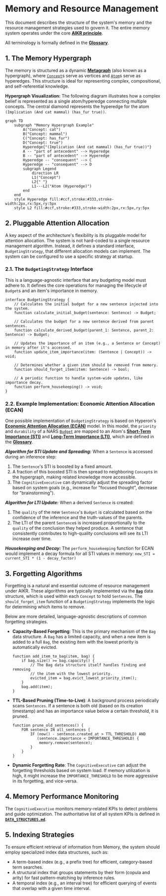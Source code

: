 # Memory and Resource Management

This document describes the structure of the system's memory and the resource management strategies used to govern it. The entire memory system operates under the core [**AIKR principle**](./ARCHITECTURE.md#11-the-aikr-principle).

All terminology is formally defined in the [**Glossary**](./DATA_STRUCTURES.md#1-glossary-of-core-terms).

## 1. The Memory Hypergraph

The memory is structured as a dynamic [**Metagraph**](./DATA_STRUCTURES.md#1-glossary-of-core-terms) (also known as a hypergraph), where [`Concept`](./DATA_STRUCTURES.md#1-glossary-of-core-terms)s serve as vertices and [`Atom`](./DATA_STRUCTURES.md#1-glossary-of-core-terms)s serve as hyperedges. This structure is ideal for representing complex, compositional, and self-referential knowledge.

**Hypergraph Visualization:**
The following diagram illustrates how a complex belief is represented as a single atom/hyperedge connecting multiple concepts. The central diamond represents the hyperedge for the atom `(Implication (And cat mammal) (has_fur true))`.

```mermaid
graph TD
    subgraph "Memory Hypergraph Example"
        A("Concept: cat")
        B("Concept: mammal")
        C("Concept: has_fur")
        D("Concept: true")
        Hyperedge{"(Implication (And cat mammal) (has_fur true))"}
        A -- "part of antecedent" --> Hyperedge
        B -- "part of antecedent" --> Hyperedge
        Hyperedge -- "consequent" --> C
        Hyperedge -- "consequent" --> D
        subgraph Legend
            direction LR
            L1("Concept")
            L2{" "}
            L1---L2("Atom (Hyperedge)")
        end
    end
    style Hyperedge fill:#ccf,stroke:#333,stroke-width:2px,rx:5px,ry:5px
    style L2 fill:#ccf,stroke:#333,stroke-width:2px,rx:5px,ry:5px
```

## 2. Pluggable Attention Allocation

A key aspect of the architecture's flexibility is its pluggable model for attention allocation. The system is not hard-coded to a single resource management algorithm. Instead, it defines a standard interface, `BudgetingStrategy`, that different allocation models can implement. The system can be configured to use a specific strategy at startup.

### 2.1. The `BudgetingStrategy` Interface
This is a language-agnostic interface that any budgeting model must adhere to. It defines the core operations for managing the lifecycle of `Budget`s and an item's importance in memory.

```
interface BudgetingStrategy {
    // Calculates the initial budget for a new sentence injected into the system.
    function calculate_initial_budget(sentence: Sentence) -> Budget;

    // Calculates the budget for a new sentence derived from parent sentences.
    function calculate_derived_budget(parent_1: Sentence, parent_2: Sentence) -> Budget;

    // Updates the importance of an item (e.g., a Sentence or Concept) in memory after it's accessed.
    function update_item_importance(item: (Sentence | Concept)) -> void;

    // Determines whether a given item should be removed from memory.
    function should_forget_item(item: Sentence) -> bool;

    // A periodic function to handle system-wide updates, like importance decay.
    function perform_housekeeping() -> void;
}
```

### 2.2. Example Implementation: Economic Attention Allocation (ECAN)

One possible implementation of `BudgetingStrategy` is based on Hyperon's [**Economic Attention Allocation (ECAN)**](./DATA_STRUCTURES.md#1-glossary-of-core-terms) model. In this model, the `priority` and `durability` of a NARS [`Budget`](./DATA_STRUCTURES.md#1-glossary-of-core-terms) are mapped to an Atom's [**Short-Term Importance (STI)**](./DATA_STRUCTURES.md#1-glossary-of-core-terms) and [**Long-Term Importance (LTI)**](./DATA_STRUCTURES.md#1-glossary-of-core-terms), which are defined in the [**Glossary**](./DATA_STRUCTURES.md#1-glossary-of-core-terms).

***Algorithm for STI Update and Spreading:***
When a `Sentence` is accessed during an inference step:
1.  The `Sentence`'s STI is boosted by a fixed amount.
2.  A fraction of this boosted STI is then spread to neighboring `Concept`s in the hypergraph, making related knowledge more accessible.
3.  The `CognitiveExecutive` can dynamically adjust the spreading factor based on system goals (e.g., increase for "focused thought", decrease for "brainstorming").

***Algorithm for LTI Update:***
When a derived `Sentence` is created:
1.  The `quality` of the new `Sentence`'s `Budget` is calculated based on the confidence of the inference and the truth-values of the parents.
2.  The LTI of the parent `Sentence`s is increased proportionally to the `quality` of the conclusion they helped produce. A sentence that consistently contributes to high-quality conclusions will see its LTI increase over time.

***Housekeeping and Decay:***
The `perform_housekeeping` function for ECAN would implement a decay formula for all STI values in memory:
`new_STI = current_STI * (1 - decay_factor)`

## 3. Forgetting Algorithms

Forgetting is a natural and essential outcome of resource management under AIKR. These algorithms are typically implemented via the [**`Bag`**](./DATA_STRUCTURES.md#34-bag) data structure, which is used within each `Concept` to hold `Sentences`. The `should_forget_item` function of a `BudgetingStrategy` implements the logic for determining which items to remove.

Below are more detailed, language-agnostic descriptions of common forgetting strategies.

-   **Capacity-Based Forgetting**: This is the primary mechanism of the `Bag` data structure. A `Bag` has a limited capacity, and when a new item is added to a full `Bag`, the existing item with the lowest priority is automatically evicted.
    ```pseudo
    function add_item_to_bag(item, bag) {
        if bag.size() >= bag.capacity() {
            // The Bag data structure itself handles finding and removing
            // the item with the lowest priority.
            evicted_item = bag.evict_lowest_priority_item();
        }
        bag.add(item);
    }
    ```
-   **TTL-Based Pruning (Time-to-Live)**: A background process periodically scans `Sentences`. If a sentence is both old (based on its creation timestamp) and has an importance value below a certain threshold, it is pruned.
    ```pseudo
    function prune_old_sentences() {
        FOR sentence IN all_sentences {
            IF (now() - sentence.created_at > TTL_THRESHOLD) AND
               (sentence.importance < IMPORTANCE_THRESHOLD) {
                memory.remove(sentence);
            }
        }
    }
    ```
-   **Dynamic Forgetting Rate**: The `CognitiveExecutive` can adjust the forgetting thresholds based on system load. If memory utilization is high, it might increase the `IMPORTANCE_THRESHOLD` to be more aggressive in its forgetting, and vice-versa.

## 4. Memory Performance Monitoring

The `CognitiveExecutive` monitors memory-related KPIs to detect problems and guide optimization. The authoritative list of all system KPIs is defined in [**`DATA_STRUCTURES.md`**](./DATA_STRUCTURES.md#5-self-monitoring-kpis).


## 5. Indexing Strategies

To ensure efficient retrieval of information from Memory, the system should employ specialized index data structures, such as:

-   A term-based index (e.g., a prefix tree) for efficient, category-based term searches.
-   A structural index that groups statements by their form (copula and arity) for fast pattern-matching by inference rules.
-   A temporal index (e.g., an interval tree) for efficient querying of events that overlap with a given time interval.
